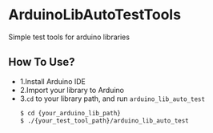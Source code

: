 # ArduinoLibAutoTestTools
Simple test tools for arduino libraries

## How To Use?

- 1.Install Arduino IDE
- 2.Import your library to Arduino
- 3.`cd` to your library path, and run `arduino_lib_auto_test`
  ```bash
  $ cd {your_arduino_lib_path}
  $ ./{your_test_tool_path}/arduino_lib_auto_test
  ```
